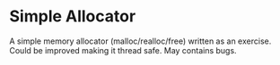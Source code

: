 # Simple Allocator
A simple memory allocator (malloc/realloc/free) written as an exercise. 
Could be improved making it thread safe. May contains bugs.
